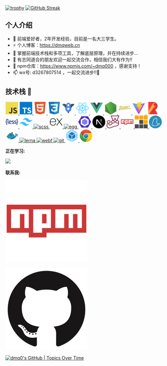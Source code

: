 
<!--
**dmq0/dmq0** is a ✨ _special_ ✨ repository because its `README.md` (this file) appears on your GitHub profile.
Here are some ideas to get you started:
- 🔭 I’m currently working on ...
- 🌱 I’m currently learning ...
- 👯 I’m looking to collaborate on ...
- 🤔 I’m looking for help with ...
- 💬 Ask me about ...
- 📫 How to reach me: ...
- 😄 Pronouns: ...
- ⚡ Fun fact: ...
-->


[![trophy](https://github-profile-trophy.vercel.app/?username=dmqweb)](https://github.com/ryo-ma/github-profile-trophy)
[![GitHub Streak](https://github-readme-streak-stats.herokuapp.com/?user=dmqweb)](https://git.io/streak-stats)

## 个人介绍
- 🔭 前端爱好者，2年开发经验，目前是一名大三学生。
- ⚡ 个人博客：https://dmqweb.cn
- 🌱 掌握前端技术栈和多项工具，了解底层原理，并在持续进步...
- 👯 有志同道合的朋友欢迎一起交流合作，相信我们大有作为!!
- 💬 npm仓库：https://www.npmjs.com/~dmq000 ，感谢支持！
- 📫 wx号: d3267807514 ，一起交流进步!!👀
## 技术栈 👋

<p align="left"> 
  <a href="https://es6.io/" target="_blank"> <img src="https://github.com/devicons/devicon/blob/master/icons/javascript/javascript-original.svg" alt="JS" width="40" height="40"/> </a> 
  <a href="https://www.typescriptlang.org/" target="_blank"> <img src="https://github.com/devicons/devicon/blob/master/icons/typescript/typescript-original.svg" alt="TS" width="40" height="40"/> </a> 
  <a href="https://www.w3.org/html/ig/zh/wiki/HTML5" target="_blank"> <img src="https://github.com/devicons/devicon/blob/master/icons/html5/html5-original.svg" alt="HTML" width="40" height="40"/> </a> 
  <a href="https://www.w3.org/Style/CSS/Overview.en.html" target="_blank"> <img src="https://github.com/devicons/devicon/blob/master/icons/css3/css3-original.svg" alt="CSS" width="40" height="40"/> </a> 
  <a href="https://v8.dev/" target="_blank"> <img src="https://github.com/devicons/devicon/blob/master/icons/v8/v8-original.svg" alt="V8" width="40" height="40"/> </a> 
  <a href="https://react.dev/" target="_blank"> <img src="https://github.com/devicons/devicon/blob/master/icons/react/react-original.svg" alt="react" width="40" height="40"/> </a> 
  <a href="https://vuejs.org/" target="_blank"> <img src="https://github.com/devicons/devicon/blob/master/icons/vuejs/vuejs-original.svg" alt="vue" width="40" height="40"/> </a> 
  <a href="https://nodejs.org/docs/latest/api/" target="_blank"> <img src="https://github.com/devicons/devicon/blob/master/icons/nodejs/nodejs-original.svg" alt="node" width="40" height="40"/> </a> 
<a href="https://babeljs.io/docs/" target="_blank"> <img src="https://github.com/devicons/devicon/blob/master/icons/babel/babel-original.svg" alt="babel" width="40" height="40"/> </a> 
<a href="https://vitejs.dev/" target="_blank"> <img src="https://github.com/devicons/devicon/blob/master/icons/vitejs/vitejs-original.svg" alt="vite" width="40" height="40"/> </a> 
<a href="https://rollupjs.org/" target="_blank"> <img src="https://github.com/devicons/devicon/blob/master/icons/rollup/rollup-original.svg" alt="rollup" width="40" height="40"/> </a> 
<a href="https://less.bootcss.com/" target="_blank"> <img src="https://github.com/devicons/devicon/blob/master/icons/less/less-plain-wordmark.svg" alt="less" width="40" height="40"/> </a> 
<a href="https://tailwindcss.com/" target="_blank"> <img src="https://github.com/devicons/devicon/blob/master/icons/tailwindcss/tailwindcss-original.svg" alt="tailwind" width="40" height="40"/> </a> 
<a href="https://sass-lang.com/" target="_blank"> <img src="	https://sass-lang.com/assets/img/logos/logo.svg" alt="scss" width="40" height="40"/> </a> 
<a href="https://expressjs.com/zh-cn/" target="_blank"> <img src="https://github.com/devicons/devicon/blob/master/icons/express/express-original.svg" alt="express" width="40" height="40"/> </a> 
<a href="https://www.eggjs.org/" target="_blank"> <img src="https://zos.alipayobjects.com/rmsportal/JFKAMfmPehWfhBPdCjrw.svg" alt="egg" width="40" height="40"/> </a> 
<a href="https://eslint.cn/" target="_blank"> <img src="https://github.com/devicons/devicon/blob/master/icons/eslint/eslint-original.svg" alt="eslint" width="40" height="40"/> </a> 
<a href="https://nextjs.org/" target="_blank"> <img src="https://github.com/devicons/devicon/blob/master/icons/nextjs/nextjs-original.svg" alt="next" width="40" height="40"/> </a> 
<a href="https://jestjs.io/" target="_blank"> <img src="https://github.com/devicons/devicon/blob/master/icons/jest/jest-plain.svg" alt="jest" width="40" height="40"/> </a> 
<a href="https://www.npmjs.com/package/@dmqcli/moban-cli" target="_blank"> <img src="https://github.com/devicons/devicon/blob/master/icons/npm/npm-original-wordmark.svg" alt="npm" width="40" height="40"/> </a> 
<a href="https://pnpm.io/ target="_blank"> <img src="https://github.com/devicons/devicon/blob/master/icons/pnpm/pnpm-original.svg" alt="pnpm" width="40" height="40"/> </a> 
<a href="https://yarn.bootcss.com/index.html" target="_blank"> <img src="https://github.com/devicons/devicon/blob/master/icons/yarn/yarn-original.svg" alt="yarn" width="40" height="40"/> </a> 
<a href="https://www.docker.com/" target="_blank"> <img src="https://github.com/devicons/devicon/blob/master/icons/docker/docker-original.svg" alt="docker" width="40" height="40"/> </a> 
<a href="https://lerna.js.org/" target="_blank"> <img src="https://lerna.js.org/images/lerna-logo-dark.svg" alt="lerna" width="40" height="40"/> </a> 
  <a href="https://openwebf.com/" target="_blank"> <img src="https://openwebf.com/img/openwebf.png" alt="webf" width="40" height="40"/> </a> 
  <a href="https://git-scm.com/" target="_blank"> <img src="https://www.vectorlogo.zone/logos/git-scm/git-scm-icon.svg" alt="git" width="40" height="40"/> </a> 
  <a href="https://www.webpackjs.com/configuration/module/" target="_blank"> <img src="https://github.com/devicons/devicon/blob/master/icons/webpack/webpack-original.svg" alt="webpack" width="40" height="40"/> </a> 
  <a href="https://www.google.com/intl/zh-CN/chrome/" target="_blank"> <img src="https://github.com/devicons/devicon/blob/master/icons/chrome/chrome-original.svg" alt="chrome" width="40" height="40"/> </a> 
</p>


**正在学习:**

<p align="left">
  <a href="https://skillicons.dev">
    <img src="https://skillicons.dev/icons?i=k8s,nextjs,nuxtjs,docker,&perline=4" />
  </a>
</p>


**联系我:**

<p align="left">
  <a href="https://www.npmjs.com/package/@dmqcli/moban-cli"><img alt="Static Badge" src="https://github.com/devicons/devicon/blob/master/icons/npm/npm-original-wordmark.svg"></a>
</p>
<p align="left">
  <a href="https://github.com/dmqweb"><img alt="Static Badge" src="https://github.com/devicons/devicon/blob/master/icons/github/github-original.svg"></a></a>
</p>

[![dmq0's GitHub | Topics Over Time](https://stats.quine.sh/dmq0/topics-over-time?theme=light)](https://quine.sh?utm_source=widgets&utm_campaign=dmq0)
